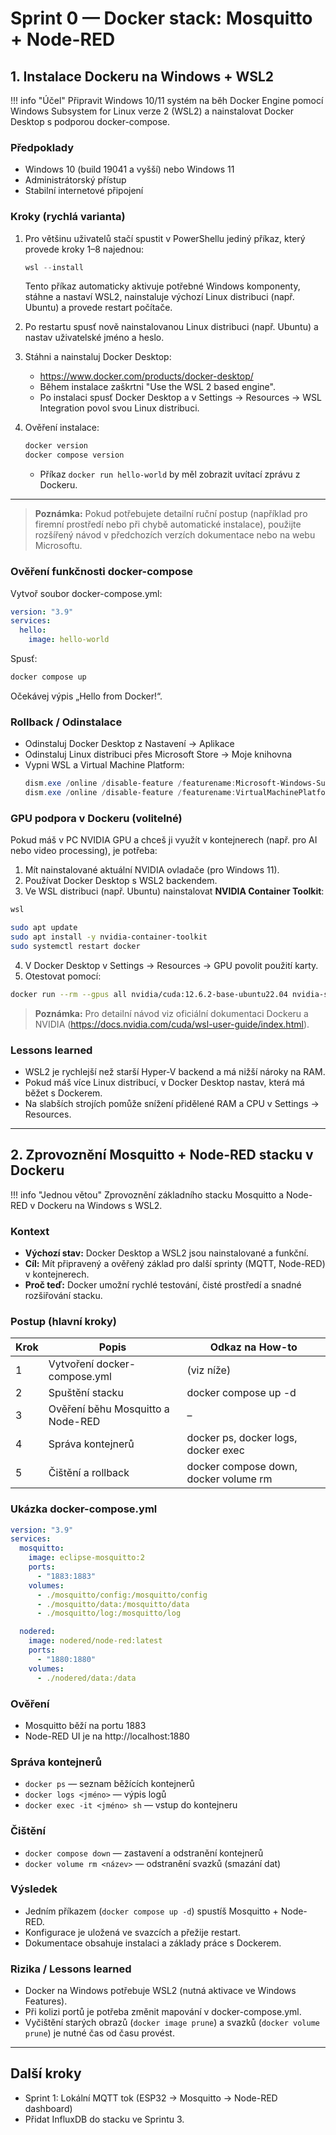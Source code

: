 
# Sprint 0 — Docker stack: Mosquitto + Node-RED

## 1. Instalace Dockeru na Windows + WSL2

!!! info "Účel"
    Připravit Windows 10/11 systém na běh Docker Engine pomocí Windows Subsystem for Linux verze 2 (WSL2) a nainstalovat Docker Desktop s podporou docker-compose.

### Předpoklady
- Windows 10 (build 19041 a vyšší) nebo Windows 11
- Administrátorský přístup
- Stabilní internetové připojení


### Kroky (rychlá varianta)
1. Pro většinu uživatelů stačí spustit v PowerShellu jediný příkaz, který provede kroky 1–8 najednou:
   ```powershell
   wsl --install
   ```
   Tento příkaz automaticky aktivuje potřebné Windows komponenty, stáhne a nastaví WSL2, nainstaluje výchozí Linux distribuci (např. Ubuntu) a provede restart počítače.

2. Po restartu spusť nově nainstalovanou Linux distribuci (např. Ubuntu) a nastav uživatelské jméno a heslo.

3. Stáhni a nainstaluj Docker Desktop:
   - https://www.docker.com/products/docker-desktop/
   - Během instalace zaškrtni "Use the WSL 2 based engine".
   - Po instalaci spusť Docker Desktop a v Settings → Resources → WSL Integration povol svou Linux distribuci.

4. Ověření instalace:
   ```powershell
   docker version
   docker compose version
   ```
   - Příkaz `docker run hello-world` by měl zobrazit uvítací zprávu z Dockeru.

---

> **Poznámka:** Pokud potřebujete detailní ruční postup (například pro firemní prostředí nebo při chybě automatické instalace), použijte rozšířený návod v předchozích verzích dokumentace nebo na webu Microsoftu.

### Ověření funkčnosti docker-compose
Vytvoř soubor docker-compose.yml:

```yaml
version: "3.9"
services:
  hello:
    image: hello-world
```

Spusť:
```powershell
docker compose up
```
Očekávej výpis „Hello from Docker!“.

### Rollback / Odinstalace
- Odinstaluj Docker Desktop z Nastavení → Aplikace
- Odinstaluj Linux distribuci přes Microsoft Store → Moje knihovna
- Vypni WSL a Virtual Machine Platform:
   ```powershell
   dism.exe /online /disable-feature /featurename:Microsoft-Windows-Subsystem-Linux
   dism.exe /online /disable-feature /featurename:VirtualMachinePlatform
   ```


### GPU podpora v Dockeru (volitelné)

Pokud máš v PC NVIDIA GPU a chceš ji využít v kontejnerech (např. pro AI nebo video processing), je potřeba:

1. Mít nainstalované aktuální NVIDIA ovladače (pro Windows 11).
2. Používat Docker Desktop s WSL2 backendem.
3. Ve WSL distribuci (např. Ubuntu) nainstalovat **NVIDIA Container Toolkit**:
  ```powershell
  wsl
  ```
  ```bash
  sudo apt update
  sudo apt install -y nvidia-container-toolkit
  sudo systemctl restart docker
  ```
4. V Docker Desktop v Settings → Resources → GPU povolit použití karty.
5. Otestovat pomocí:
  ```bash
  docker run --rm --gpus all nvidia/cuda:12.6.2-base-ubuntu22.04 nvidia-smi
  ```

> **Poznámka:** Pro detailní návod viz oficiální dokumentaci Dockeru a NVIDIA (https://docs.nvidia.com/cuda/wsl-user-guide/index.html).

### Lessons learned
- WSL2 je rychlejší než starší Hyper-V backend a má nižší nároky na RAM.
- Pokud máš více Linux distribucí, v Docker Desktop nastav, která má běžet s Dockerem.
- Na slabších strojích pomůže snížení přidělené RAM a CPU v Settings → Resources.

---

## 2. Zprovoznění Mosquitto + Node-RED stacku v Dockeru

!!! info "Jednou větou"
    Zprovoznění základního stacku Mosquitto a Node-RED v Dockeru na Windows s WSL2.

### Kontext
- **Výchozí stav:** Docker Desktop a WSL2 jsou nainstalované a funkční.
- **Cíl:** Mít připravený a ověřený základ pro další sprinty (MQTT, Node-RED) v kontejnerech.
- **Proč teď:** Docker umožní rychlé testování, čisté prostředí a snadné rozšiřování stacku.

### Postup (hlavní kroky)

| Krok | Popis | Odkaz na How-to |
|------|-------|-----------------|
| 1 | Vytvoření docker-compose.yml | (viz níže) |
| 2 | Spuštění stacku | docker compose up -d |
| 3 | Ověření běhu Mosquitto a Node-RED | – |
| 4 | Správa kontejnerů | docker ps, docker logs, docker exec |
| 5 | Čištění a rollback | docker compose down, docker volume rm |

### Ukázka docker-compose.yml

```yaml
version: "3.9"
services:
  mosquitto:
    image: eclipse-mosquitto:2
    ports:
      - "1883:1883"
    volumes:
      - ./mosquitto/config:/mosquitto/config
      - ./mosquitto/data:/mosquitto/data
      - ./mosquitto/log:/mosquitto/log

  nodered:
    image: nodered/node-red:latest
    ports:
      - "1880:1880"
    volumes:
      - ./nodered/data:/data
```

### Ověření
- Mosquitto běží na portu 1883
- Node-RED UI je na http://localhost:1880

### Správa kontejnerů
- `docker ps` — seznam běžících kontejnerů
- `docker logs <jméno>` — výpis logů
- `docker exec -it <jméno> sh` — vstup do kontejneru

### Čištění
- `docker compose down` — zastavení a odstranění kontejnerů
- `docker volume rm <název>` — odstranění svazků (smazání dat)

### Výsledek
- Jedním příkazem (`docker compose up -d`) spustíš Mosquitto + Node-RED.
- Konfigurace je uložená ve svazcích a přežije restart.
- Dokumentace obsahuje instalaci a základy práce s Dockerem.

### Rizika / Lessons learned
- Docker na Windows potřebuje WSL2 (nutná aktivace ve Windows Features).
- Při kolizi portů je potřeba změnit mapování v docker-compose.yml.
- Vyčištění starých obrazů (`docker image prune`) a svazků (`docker volume prune`) je nutné čas od času provést.

---

## Další kroky
- Sprint 1: Lokální MQTT tok (ESP32 → Mosquitto → Node-RED dashboard)
- Přidat InfluxDB do stacku ve Sprintu 3.
